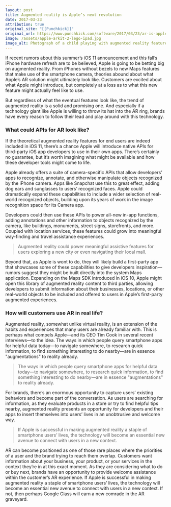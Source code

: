 ```yaml
---
layout: post
title: Augmented reality is Apple’s next revolution
date: 2017-03-23
attribution: true
original_site: "[[Punchkick]]"
original_url: https://www.punchkick.com/software/2017/03/23/ar-is-apples-next-revolution-and-brands-should-follow-suit
image: /assets/apple-arkit-2-lego-ipad.jpg
image_alt: Photograph of a child playing with augmented reality features on an iPad, showing Lego characters on the screen as he points the camera to a Lego city in the real world.
---
```

If recent rumors about this summer’s iOS 11 announcement and this fall’s iPhone hardware refresh are to be believed, Apple is going to be betting big on augmented reality. From iPhones without bezels to new Maps features that make use of the smartphone camera, theories abound about what Apple’s AR solution might ultimately look like. Customers are excited about what Apple might introduce, but completely at a loss as to what this new feature might actually feel like to use.

But regardless of what the eventual features look like, the trend of augmented reality is a solid and promising one. And especially if a technology giant like Apple is willing to throw its hat into the AR ring, brands have every reason to follow their lead and play around with this technology.

### What could APIs for AR look like?

If the theoretical augmented reality features for end users are indeed included in iOS 11, there’s a chance Apple will introduce native APIs for third-party iOS app developers to use in their own apps. There’s certainly no guarantee, but it’s worth imagining what might be available and how these developer tools might come to life.

Apple already offers a suite of camera-specific APIs that allow developers’ apps to recognize, annotate, and otherwise manipulate objects recognized by the iPhone camera. Apps like Snapchat use this to great effect, adding dog ears and sunglasses to users’ recognized faces. Apple could dramatically expand these capabilities to include a wider selection of real-world recognized objects, building upon its years of work in the image recognition space for its Camera app.

Developers could then use these APIs to power all-new in-app functions, adding annotations and other information to objects recognized by the camera, like buildings, monuments, street signs, storefronts, and more. Coupled with location services, these features could grow into meaningful way-finding and travel assistance experiences.

> Augmented reality could power meaningful assistive features for users exploring a new city or even navigating their local mall.

Beyond that, as Apple is wont to do, they will likely build a first-party app that showcases some of these capabilities to give developers inspiration—rumors suggest they might be built directly into the system Maps application. Expanding on the Maps SDK introduced in iOS 10, Apple might open this library of augmented reality content to third parties, allowing developers to submit information about their businesses, locations, or other real-world objects to be included and offered to users in Apple’s first-party augmented experiences.

### How will customers use AR in real life?

Augmented reality, somewhat unlike virtual reality, is an extension of the habits and experiences that many users are already familiar with. This is perhaps what compels Apple—and its CEO Tim Cook in several recent interviews—to the idea. The ways in which people query smartphone apps for helpful data today—to navigate somewhere, to research quick information, to find something interesting to do nearby—are in essence "augmentations" to reality already.

> The ways in which people query smartphone apps for helpful data today—to navigate somewhere, to research quick information, to find something interesting to do nearby—are in essence "augmentations" to reality already.

For brands, there’s an enormous opportunity to capture users’ existing behaviors and become part of the conversation. As users are searching for information, as they evaluate products in a store or try to find helpful tips nearby, augmented reality presents an opportunity for developers and their apps to insert themselves into users’ lives in an unobtrusive and welcome way.

> If Apple is successful in making augmented reality a staple of smartphone users’ lives, the technology will become an essential new avenue to connect with users in a new context. 

AR can become positioned as one of those rare places where the priorities of a user and the brand trying to reach them overlap. Customers want information about your business, your product, or your services in the context they’re in at this exact moment. As they are considering what to do or buy next, brands have an opportunity to provide welcome assistance within the customer’s AR experience. If Apple is successful in making augmented reality a staple of smartphone users’ lives, the technology will become an essential new avenue to connect with users in a new context. If not, then perhaps Google Glass will earn a new comrade in the AR graveyard.